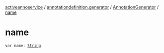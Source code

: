 [activeannoservice](../../index.md) / [annotationdefinition.generator](../index.md) / [AnnotationGenerator](index.md) / [name](./name.md)

# name

`var name: `[`String`](https://kotlinlang.org/api/latest/jvm/stdlib/kotlin/-string/index.html)